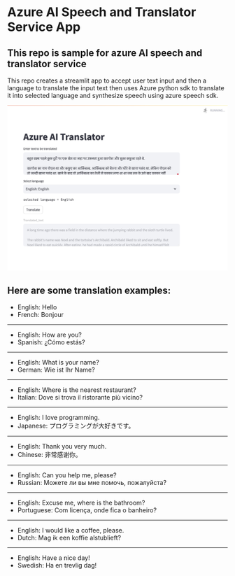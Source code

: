 # Azure AI Speech and Translator Service App
## This repo is sample for azure AI speech and translator service

This repo creates a streamlit app to accept user text input and then a language to translate the input text then uses Azure python sdk to translate it into selected language and synthesize speech using azure speech sdk.

![alt text](./assets/ui.jpg)

Here are some translation examples:
---
 - English: Hello
 - French: Bonjour
--- 
 - English: How are you?
 - Spanish: ¿Cómo estás?
---
 - English: What is your name?
 - German: Wie ist Ihr Name?
---
 - English: Where is the nearest restaurant?
 - Italian: Dove si trova il ristorante più vicino?
---
 - English: I love programming.
 - Japanese: プログラミングが大好きです。
---
 - English: Thank you very much.
 - Chinese: 非常感谢你。
---
 - English: Can you help me, please?
 - Russian: Можете ли вы мне помочь, пожалуйста?
---
 - English: Excuse me, where is the bathroom?
 - Portuguese: Com licença, onde fica o banheiro?
---
 - English: I would like a coffee, please.
 - Dutch: Mag ik een koffie alstublieft?
---
 - English: Have a nice day!
 - Swedish: Ha en trevlig dag!

 